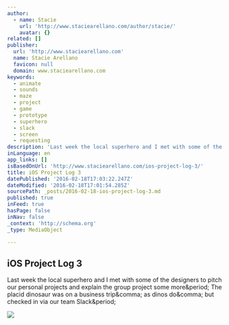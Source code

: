 ```yaml
---
author:
  - name: Stacie
    url: 'http://www.staciearellano.com/author/stacie/'
    avatar: {}
related: []
publisher:
  url: 'http://www.staciearellano.com'
  name: Stacie Arellano
  favicon: null
  domain: www.staciearellano.com
keywords:
  - animate
  - sounds
  - maze
  - project
  - game
  - prototype
  - superhero
  - slack
  - screen
  - requesting
description: 'Last week the local superhero and I met with some of the designers to pitch our personal projects and explain the group project some more. The placid dinosaur was on a business trip, as dinos do, but checked in via our team Slack.'
inLanguage: en
app_links: []
isBasedOnUrl: 'http://www.staciearellano.com/ios-project-log-3/'
title: iOS Project Log 3
datePublished: '2016-02-18T17:03:22.247Z'
dateModified: '2016-02-18T17:01:54.285Z'
sourcePath: _posts/2016-02-18-ios-project-log-3.md
published: true
inFeed: true
hasPage: false
inNav: false
_context: 'http://schema.org'
_type: MediaObject

---
```

<article style=""><h1>iOS Project Log 3</h1><p>Last week the local superhero and I met with some of the designers to pitch our personal projects and explain the group project some more&amp;period; The placid dinosaur was on a business trip&amp;comma; as dinos do&amp;comma; but checked in via our team Slack&amp;period;</p><img src="http://www.staciearellano.com/wp-content/uploads/2015/09/Death_to_stock_photography_weekend_work-7-of-10.jpg" /></article>